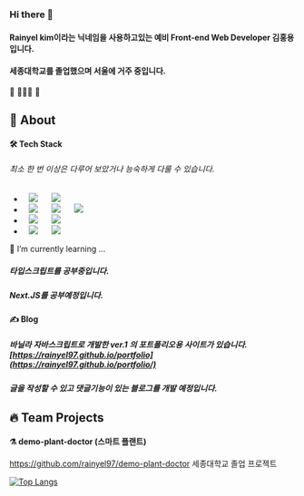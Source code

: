 ### Hi there 👋

#### **Rainyel kim**이라는 닉네임을 사용하고있는 예비 **Front-end Web Developer** 김홍용입니다.
#### 세종대학교를 졸업했으며 서울에 거주 중입니다.
👋 🧑🏻‍💻 🌳

## 🦉 About

#### 🛠 Tech Stack
###### 최소 한 번 이상은 다루어 보았거나 능숙하게 다룰 수 있습니다.
<ul>
  <li>
    <img src="http://img.shields.io/badge/-Javascript-F7DF1E?style=for-the-badge&logo=Javascript&logoColor=black"
       style="height: auto; margin-left: 10px; margin-right: 10px;"/>  
    <img src="http://img.shields.io/badge/-TypeScript-3073BF?style=for-the-badge&logo=TypeScript&logoColor=white"
       style="height: auto; margin-left: 10px; margin-right: 10px;"/>
  </li>
  <li>
    <img src="https://img.shields.io/badge/-Html-E34F26?style=for-the-badge&logo=Html5&logoColor=white"
     style="height: auto; margin-left: 10px; margin-right: 10px;"/> 
    <img src="https://img.shields.io/badge/-Css3-1572B6?style=for-the-badge&logo=css3&logoColor=white"
       style="height: auto; margin-left: 10px; margin-right: 10px;"/>
    <img src="https://img.shields.io/badge/-Git-F05032?style=for-the-badge&logo=Git&logoColor=white"
       style="height: auto; margin-left: 10px; margin-right: 10px;"/>
  </li>
  <li>
    <img src="https://img.shields.io/badge/-React-61DAFB?style=for-the-badge&logo=React&logoColor=black"
     style="height: auto; margin-left: 10px; margin-right: 10px;"/>
    <img src="https://img.shields.io/badge/-React Native-0088CC?style=for-the-badge&logo=React&logoColor=white"
     style="height: auto; margin-left: 10px; margin-right: 10px;"/>
  </li>
  <li>
    <img src="http://img.shields.io/badge/-bootstrap-7952B3?style=for-the-badge&logo=bootstrap&logoColor=black"
     style="height: auto; margin-left: 10px; margin-right: 10px;"/>
    <img src="http://img.shields.io/badge/-styled--components-DB7093?style=for-the-badge&logo=styled-components&logoColor=black"
     style="height: auto; margin-left: 10px; margin-right: 10px;"/>
  </li>
</ul>
🌱 I’m currently learning ...

##### 타입스크립트를 공부중입니다.
##### Next.JS를 공부예정입니다.

#### ✍️ Blog
##### 바닐라 자바스크립트로 개발한 ver.1 의 포트폴리오용 사이트가 있습니다. [https://rainyel97.github.io/portfolio](https://rainyel97.github.io/portfolio/)
##### 글을 작성할 수 있고 댓글기능이 있는 블로그를 개발 예정입니다.

## 🔥 Team Projects

#### ⚗️ demo-plant-doctor (스마트 플랜트)
https://github.com/rainyel97/demo-plant-doctor
세종대학교 졸업 프로젝트



[![Top Langs](https://github-readme-stats.vercel.app/api/top-langs/?username=rainyel97&layout=compact)](https://github.com/rainyel97/github-readme-stats)

<br>
<!--
**rainyel97/rainyel97** is a ✨ _special_ ✨ repository because its `README.md` (this file) appears on your GitHub profile.

Here are some ideas to get you started:

- 🔭 I’m currently working on ...
- 🌱 I’m currently learning ...
- 👯 I’m looking to collaborate on ...
- 🤔 I’m looking for help with ...
- 💬 Ask me about ...
- 📫 How to reach me: ...
- 😄 Pronouns: ...
- ⚡ Fun fact: ...
-->
